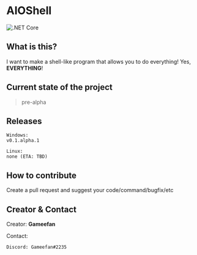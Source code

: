 # AIOShell
![.NET Core](https://github.com/Gameefan/AIOShell/workflows/.NET%20Core/badge.svg)
## What is this?
I want to make a shell-like program that allows you to do everything!
Yes, **EVERYTHING**!

## Current state of the project
> pre-alpha

## Releases
```
Windows:
v0.1.alpha.1

Linux:
none (ETA: TBD)
```

## How to contribute
Create a pull request and suggest your code/command/bugfix/etc

## Creator & Contact
Creator: **Gameefan**

Contact:
```
Discord: Gameefan#2235
```
